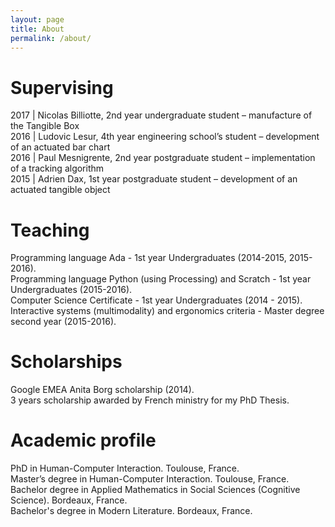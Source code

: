 ```yaml
---
layout: page
title: About
permalink: /about/
---
```


# Supervising
2017 | Nicolas Billiotte, 2nd year undergraduate student – manufacture of the Tangible Box  
2016 | Ludovic Lesur, 4th year engineering school’s student – development of an actuated bar chart  
2016 | Paul Mesnigrente, 2nd year postgraduate student – implementation of a tracking algorithm  
2015 | Adrien Dax, 1st year postgraduate student – development of an actuated tangible object  


# Teaching
Programming language Ada - 1st year Undergraduates (2014-2015, 2015-2016).  
Programming language Python (using Processing) and Scratch - 1st year Undergraduates (2015-2016).  
Computer Science Certificate - 1st year Undergraduates (2014 - 2015).  
Interactive systems (multimodality) and ergonomics criteria  - Master degree second year (2015-2016).  

# Scholarships
Google EMEA Anita Borg scholarship (2014).  
3 years scholarship awarded by French ministry for my PhD Thesis.

# Academic profile  
PhD in Human-Computer Interaction. Toulouse, France.  
Master’s degree in Human-Computer Interaction. Toulouse, France.  
Bachelor degree in Applied Mathematics in Social Sciences (Cognitive Science). Bordeaux, France.  
Bachelor's degree in Modern Literature. Bordeaux, France.  
